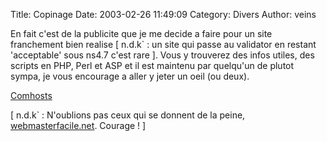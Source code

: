 Title: Copinage
Date: 2003-02-26 11:49:09
Category: Divers
Author: veins

En fait c'est de la publicite que je me decide a faire pour un site franchement bien realise [ n.d.k` : un site qui passe au validator en restant 'acceptable' sous ns4.7 c'est rare ]. Vous y trouverez des infos utiles, des scripts en PHP, Perl et ASP et il est maintenu par quelqu'un de plutot sympa, je vous encourage a aller y jeter un oeil (ou deux).

[Comhosts](http://www.comhosts.com)

[ n.d.k` : N'oublions pas ceux qui se donnent de la peine, [webmasterfacile.net](http://www.webmasterfacile.net). Courage ! ]